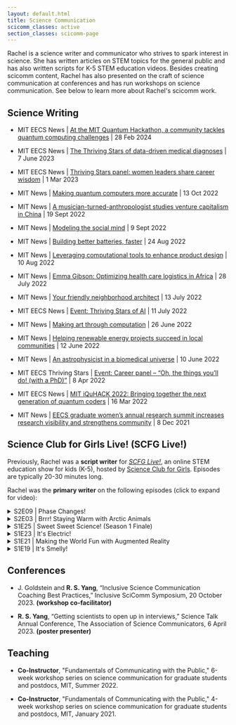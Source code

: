 ```yaml
---
layout: default.html
title: Science Communication
scicomm_classes: active
section_classes: scicomm-page
---
```


Rachel is a science writer and communicator who strives to spark interest in science. She has written articles on STEM topics for the general public and has also written scripts for K-5 STEM education videos. Besides creating scicomm content, Rachel has also presented on the craft of science communication at conferences and has run workshops on science communication. See below to learn more about Rachel's scicomm work.

## Science Writing

- MIT EECS News | [At the MIT Quantum Hackathon, a community tackles quantum computing challenges](https://www.eecs.mit.edu/at-the-mit-quantum-hackathon-a-community-tackles-quantum-computing-challenges/) | 28 Feb 2024

- MIT EECS News | [The Thriving Stars of data-driven medical diagnoses](https://www.eecs.mit.edu/the-thriving-stars-of-data-driven-medical-diagnoses/) | 7 June 2023

- MIT EECS News | [Thriving Stars panel: women leaders share career wisdom](https://www.eecs.mit.edu/thriving-stars-panel-women-leaders-share-career-wisdom/) | 1 Mar 2023

- MIT News | [Making quantum computers more accurate](https://news.mit.edu/2022/alex-greene-quantum-computers-1013) | 13 Oct 2022

- MIT News | [A musician-turned-anthropologist studies venture capitalism in China](https://news.mit.edu/2022/jamie-wong-anthropology-0919) | 19 Sept 2022

- MIT News | [Modeling the social mind](https://news.mit.edu/2022/setayesh-radkani-social-brain-0909) | 9 Sept 2022

- MIT News | [Building better batteries, faster](https://news.mit.edu/2022/pablo-leon-battery-materials-0824) | 24 Aug 2022

- MIT News | [Leveraging computational tools to enhance product design](https://news.mit.edu/2022/jana-saadi-product-design-0810) | 10 Aug 2022

- MIT News | [Emma Gibson: Optimizing health care logistics in Africa](https://news.mit.edu/2022/emma-gibson-health-care-logistics-africa-0728) | 28 July 2022

- MIT News | [Your friendly neighborhood architect](https://news.mit.edu/2022/neighborhood-architect-justin-brazier-0713) | 13 July 2022

- MIT EECS News | [Event: Thriving Stars of AI](https://www.eecs.mit.edu/the-thriving-stars-of-ai/) | 11 July 2022

- MIT News | [Making art through computation](https://news.mit.edu/2022/chelsi-cocking-art-computation-0626) | 26 June 2022

- MIT News | [Helping renewable energy projects succeed in local communities](https://news.mit.edu/2022/jungwoo-chun-renewable-energy-0612) | 12 June 2022

- MIT News | [An astrophysicist in a biomedical universe](https://news.mit.edu/2022/magdelena-allen-pet-scanner-0610) | 10 June 2022

- MIT EECS Thriving Stars | [Event: Career panel – “Oh, the things you’ll do! (with a PhD)”](https://www.eecs.mit.edu/community-equity/thriving-stars/event-career-panel-oh-the-things-youll-do-with-a-phd/) | 8 Apr 2022

- MIT EECS News | [MIT iQuHACK 2022: Bringing together the next generation of quantum coders](https://www.eecs.mit.edu/mit-iquhack-2022-bringing-together-the-next-generation-of-quantum-coders/) | 16 Mar 2022

- MIT News | [EECS graduate women’s annual research summit increases research visibility and strengthens community](https://news.mit.edu/2021/eecs-graduate-womens-research-summit-1208) | 8 Dec 2021

## Science Club for Girls Live! (SCFG Live!)

Previously, Rachel was a **script writer** for [_SCFG Live!_](https://www.scienceclubforgirls.org/scfglive), an online STEM education show for kids (K-5), hosted by [Science Club for Girls](https://www.scienceclubforgirls.org/about-scfg). Episodes are typically 20-30 minutes long. 

<!-- _SCFG Live!_ broadcasts live on [Facebook Live](https://www.facebook.com/pg/SCFGFan) and [YouTube Live](https://www.youtube.com/playlist?list=PLKMslSo-8aFq_N_NI7QIkv7Mpq_UwaXDF). The show is then rebroadcasted on local TV networks in Boston, Cambridge, Lowell, Lawrence, Somerville, and Brookline. Episodes are also available on-demand on Comcast Xfinity. -->

<!-- The show is rebroadcasted on the following networks: BNN News (Boston Neighborhood Network), Somerville Media Center – SMC, CCTV Cambridge News, Lawrence Community Access TV, Brookline Interactive Group, and LTC Lowell. -->

Rachel was the **primary writer** on the following episodes (click to expand for video):

<!-- Note to self: [original width=560, height=315], [scaled width=448, height=252] -->

<!-- S2E09 | Phase Changes! -->
<details>
<summary>S2E09 | Phase Changes!</summary>
<iframe style="display: block; margin: auto;" width="560" height="315" src="https://www.youtube.com/embed/33Llh2ksqSU" frameborder="0" allow="accelerometer; autoplay; clipboard-write; encrypted-media; gyroscope; picture-in-picture" allowfullscreen></iframe>
</details>

<!-- S2E03 | Brrr! Staying Warm with Arctic Animals -->
<details>
<summary>S2E03 | Brrr! Staying Warm with Arctic Animals</summary>
<iframe style="display: block; margin: auto;" width="560" height="315" src="https://www.youtube.com/embed/8N0V3Pih6as" frameborder="0" allow="accelerometer; autoplay; clipboard-write; encrypted-media; gyroscope; picture-in-picture" allowfullscreen></iframe>
</details>

<!-- Sweet Sweet Science (S1E25) -->
<details>
<summary>S1E25 | Sweet Sweet Science! (Season 1 Finale)</summary>
<iframe style="display: block; margin: auto;" width="560" height="315" src="https://www.youtube.com/embed/Juy8tZl_WQU" frameborder="0" allow="accelerometer; autoplay; clipboard-write; encrypted-media; gyroscope; picture-in-picture" allowfullscreen></iframe>
</details>

<!-- It's Electric (S1E23) -->
<details>
<summary>S1E23 | It's Electric!</summary>
<iframe style="display: block; margin: auto;" width="560" height="315" src="https://www.youtube.com/embed/_xJVE868jy4" frameborder="0" allow="accelerometer; autoplay; clipboard-write; encrypted-media; gyroscope; picture-in-picture" allowfullscreen></iframe>
</details>

<!-- Augmented Reality (S1E21) -->
<details>
<summary>S1E21 | Making the World Fun with Augmented Reality</summary>
<iframe style="display: block; margin: auto;" width="560" height="315" src="https://www.youtube.com/embed/vVyB_UVo61Q" frameborder="0" allow="accelerometer; autoplay; clipboard-write; encrypted-media; gyroscope; picture-in-picture" allowfullscreen></iframe>
</details>

<!-- It's Smelly (S1E19) -->
<details>
<summary>S1E19 | It's Smelly!</summary>
<iframe style="display: block; margin: auto;" width="560" height="315" src="https://www.youtube.com/embed/99lZEh0tBtI" frameborder="0" allow="accelerometer; autoplay; clipboard-write; encrypted-media; gyroscope; picture-in-picture" allowfullscreen></iframe>
</details>

## Conferences

- J. Goldstein and **R. S. Yang**, “Inclusive Science Communication Coaching Best Practices,” Inclusive SciComm Symposium, 20 October 2023. **(workshop co-facilitator)**

- **R. S. Yang**, “Getting scientists to open up in interviews,” Science Talk Annual Conference, The Association of Science Communicators, 6 April 2023. **(poster presenter)**

## Teaching

- **Co-Instructor**, "Fundamentals of Communicating with the Public," 6-week workshop series on science communication for graduate students and postdocs, MIT, Summer 2022.

- **Co-Instructor**, "Fundamentals of Communicating with the Public," 4-week workshop series on science communication for graduate students and postdocs, MIT, January 2021.

<!-- ## MIT Tech Theater: Frosh Part 1

_Synopsis:_ Freshman Daisy arrives at MIT eager for the college experience. With her new friends Charlotte and Steven, Daisy tries to survive her overwhelming class load, look cool in front of her crush, and make a few bucks putting together videos on alcohol and drug awareness. But as the pressure to do well in school and maintain a social life builds, one of them looks to substances for comfort, and the trio's friendship becomes strained. A **one-act play** about freshman friends navigating their first semester in college through laughter and tears, trying to handle relationship and friendship troubles amidst the complexities of alcohol and drug use.

**Commissioned** by MIT Alcohol & Other Drugs Services (AODS) for MIT's Freshman Orientation in 2019.

## Tactless

_Synopsis:_ In a society where people use Tacts to communicate and interact with the world, Callie struggles to live without them. While everyone else discriminates against Callie for being Tactless, her best friend Quinn keeps life bearable. But when Callie is finally given the opportunity to get Tacts, tragedy befalls Quinn. Now, she must decide whether to put her own needs before her friend's. A **one-act play** about the give-and-take in relationships.

Developed through the MIT Theater Arts Playwrights' Lab.

**Awarded** the [Boit Manuscript Prize](https://cmsw.mit.edu/publications/ilona-karmel-writing-prizes/) in Drama in 2018. -->
